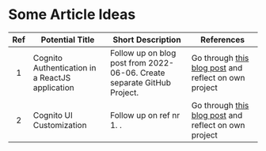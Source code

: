 # Some Article Ideas

| Ref   | Potential Title                                 | Short Description                                                        | References                                                                                                                                                                         |
|:-----:|-------------------------------------------------|--------------------------------------------------------------------------|------------------------------------------------------------------------------------------------------------------------------------------------------------------------------------|
| 1     | Cognito Authentication in a ReactJS application | Follow up on blog post from 2022-06-06. Create separate GitHub Project.  | Go through [this blog post](https://www.thelambdablog.com/using-the-cognito-hosted-ui-for-authentication-with-the-amplify-client-side-library-in-react) and reflect on own project |
| 2     | Cognito UI Customization                        | Follow up on ref nr 1.                                                .  | Go through [this blog post](https://www.thelambdablog.com/how-to-customize-the-aws-cognito-hosted-ui-with-a-custom-logo-and-css) and reflect on own project                        |


